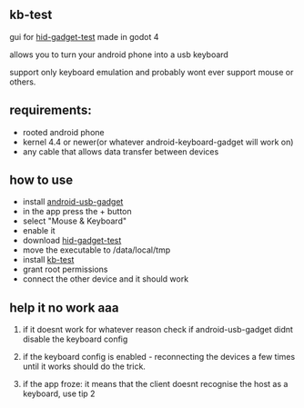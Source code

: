 
## kb-test

gui for [hid-gadget-test](https://github.com/pelya/android-keyboard-gadget/blob/master/hid-gadget-test/hid-gadget-test) made in godot 4

allows you to turn your android phone into a usb keyboard

support only keyboard emulation and probably wont ever support mouse or others.
 
## requirements:
* rooted android phone
* kernel 4.4 or newer(or whatever android-keyboard-gadget will work on)
* any cable that allows data transfer between devices

## how to use
* install [android-usb-gadget](https://github.com/tejado/android-usb-gadget)
* in the app press the + button
* select "Mouse & Keyboard"
* enable it
* download [hid-gadget-test](https://github.com/pelya/android-keyboard-gadget/blob/master/hid-gadget-test/hid-gadget-test?raw=true)
* move the executable to /data/local/tmp
* install [kb-test](https://github.com/SanekGamer007/kb-test/releases/download/v1.0.0/kb-test.apk)
* grant root permissions
* connect the other device and it should work

## help it no work aaa
1. if it doesnt work for whatever reason check if android-usb-gadget didnt disable the keyboard config

2. if the keyboard config is enabled - reconnecting the devices a few times until it works should do the trick.

3. if the app froze: it means that the client doesnt recognise the host as a keyboard, use tip 2
